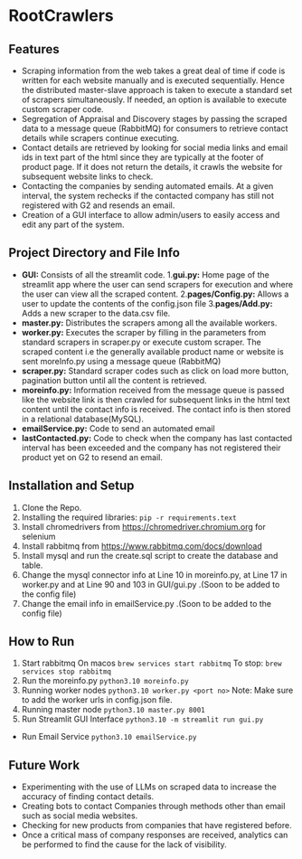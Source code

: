 # RootCrawlers

## Features

- Scraping information from the web takes a great deal of time if code is written for each website manually and is executed sequentially. Hence the distributed master-slave approach is taken to execute a standard set of scrapers simultaneously.
  If needed, an option is available to execute custom scraper code.
- Segregation of Appraisal and Discovery stages by passing the scraped data to a message queue (RabbitMQ) for consumers to retrieve contact details while scrapers continue executing.
- Contact details are retrieved by looking for social media links and email ids in text part of the html since they are typically at the footer of product page. If it does not return the details, it crawls the website for subsequent website links to check.
- Contacting the companies by sending automated emails. At a given interval, the system rechecks if the contacted company has still not registered with G2 and resends an email.
- Creation of a GUI interface to allow admin/users to easily access and edit any part of the system.

## Project Directory and File Info

- **GUI:** Consists of all the streamlit code. 1.**gui.py:** Home page of the streamlit app where the user can send scrapers for execution and where the user can view all the scraped content. 2.**pages/Config.py:** Allows a user to update the contents of the config.json file 3.**pages/Add.py:** Adds a new scraper to the data.csv file.
- **master.py:** Distributes the scrapers among all the available workers.
- **worker.py:** Executes the scraper by filling in the parameters from standard scrapers in scraper.py or execute custom scraper. The scraped content i.e the generally available product name or website is sent moreInfo.py using a message queue (RabbitMQ)
- **scraper.py:** Standard scraper codes such as click on load more button, pagination button until all the content is retrieved.
- **moreinfo.py:** Information received from the message queue is passed like the website link is then crawled for subsequent links in the html text content until the contact info is received. The contact info is then stored in a relational database(MySQL).
- **emailService.py:** Code to send an automated email
- **lastContacted.py:** Code to check when the company has last contacted interval has been exceeded and the company has not registered their product yet on G2 to resend an email.

## Installation and Setup

1. Clone the Repo.
2. Installing the required libraries:
   `pip -r requirements.text`
3. Install chromedrivers from https://chromedriver.chromium.org for selenium
4. Install rabbitmq from https://www.rabbitmq.com/docs/download
5. Install mysql and run the create.sql script to create the database and table.
6. Change the mysql connector info at Line 10 in moreinfo.py, at Line 17 in worker.py and at Line 90 and 103 in GUI/gui.py .(Soon to be added to the config file)
7. Change the email info in emailService.py .(Soon to be added to the config file)

## How to Run

1. Start rabbitmq
   On macos `brew services start rabbitmq`
   To stop: `brew services stop rabbitmq`
1. Run the moreinfo.py
   `python3.10 moreinfo.py`
1. Running worker nodes
   `python3.10 worker.py <port no>`
   Note: Make sure to add the worker urls in config.json file.
1. Running master node
   `python3.10 master.py 8001`
1. Run Streamlit GUI Interface
   `python3.10 -m streamlit run gui.py`

- Run Email Service
  `python3.10 emailService.py`

## Future Work

- Experimenting with the use of LLMs on scraped data to increase the accuracy of finding contact details.
- Creating bots to contact Companies through methods other than email such as social media websites.
- Checking for new products from companies that have registered before.
- Once a critical mass of company responses are received, analytics can be performed to find the cause for the lack of visibility.
